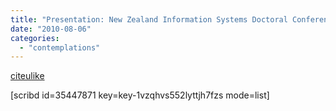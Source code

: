 ```yaml
---
title: "Presentation: New Zealand Information Systems Doctoral Conference 2010"
date: "2010-08-06"
categories: 
  - "contemplations"
---
```


[citeulike](http://www.citeulike.org/user/mxro/article/7540570)

\[scribd id=35447871 key=key-1vzqhvs552lyttjh7fzs mode=list\]
